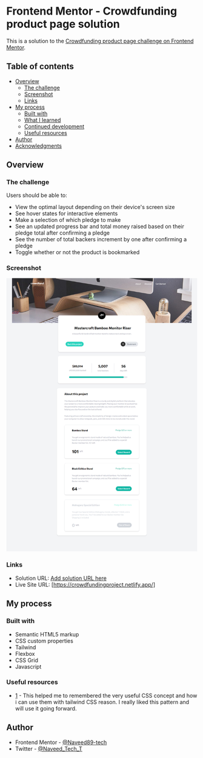 # Frontend Mentor - Crowdfunding product page solution

This is a solution to the [Crowdfunding product page challenge on Frontend Mentor](https://www.frontendmentor.io/challenges/crowdfunding-product-page-7uvcZe7ZR).

## Table of contents

- [Overview](#overview)
  - [The challenge](#the-challenge)
  - [Screenshot](#screenshot)
  - [Links](#links)
- [My process](#my-process)
  - [Built with](#built-with)
  - [What I learned](#what-i-learned)
  - [Continued development](#continued-development)
  - [Useful resources](#useful-resources)
- [Author](#author)
- [Acknowledgments](#acknowledgments)

## Overview

### The challenge

Users should be able to:

- View the optimal layout depending on their device's screen size
- See hover states for interactive elements
- Make a selection of which pledge to make
- See an updated progress bar and total money raised based on their pledge total after confirming a pledge
- See the number of total backers increment by one after confirming a pledge
- Toggle whether or not the product is bookmarked

### Screenshot

![Crowd funding project full screen view](screenshot.png)

### Links

- Solution URL: [Add solution URL here](https://your-solution-url.com)
- Live Site URL: [https://crowdfundingproject.netlify.app/]

## My process

### Built with

- Semantic HTML5 markup
- CSS custom properties
- Tailwind
- Flexbox
- CSS Grid
- Javascript

### Useful resources

- [1](https://tailwindcss.com/docs/installation) - This helped me to remembered the very useful CSS concept and how i can use them with tailwind CSS reason. I really liked this pattern and will use it going forward.

## Author

- Frontend Mentor - [@Naveed89-tech](https://www.frontendmentor.io/profile/Naveed89-tech)
- Twitter - [@Naveed_Tech_T](https://twitter.com/Naveed_Tech_T)
